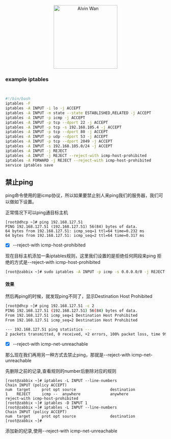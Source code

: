 <p align='center'> <a href='https://github.com/alvinwancn' target="_blank"> <img src='https://github.com/AlvinWanCN/life-record/raw/master/images/etlucency.png' alt='Alvin Wan' width=200></a></p>

### example iptables 
```bash


#!/bin/bash
iptables -F
iptables -A INPUT -i lo -j ACCEPT
iptables -A INPUT -m state --state ESTABLISHED,RELATED -j ACCEPT
iptables -A INPUT -p icmp -j ACCEPT
iptables -A INPUT -p tcp --dport 22 -j ACCEPT
iptables -A INPUT -p tcp -s 192.168.105.4 -j ACCEPT
iptables -A INPUT -p tcp --dport 80 -j ACCEPT
iptables -A INPUT -p udp --dport 53 -j ACCEPT
iptables -A INPUT -p tcp --dport 2049 -j ACCEPT
iptables -A INPUT -s 192.168.105.0/24 -j ACCEPT
iptables -A INPUT -j REJECT
iptables -A INPUT -j REJECT --reject-with icmp-host-prohibited
iptables -A FORWARD -j REJECT --reject-with icmp-host-prohibited
service iptables save
```


## 禁止ping

ping命令使用的是icmp协议，所以如果要禁止别人来ping我们的服务器，我们可以做如下设置。

正常情况下可以ping通目标主机
```
[root@dhcp ~]# ping 192.168.127.51
PING 192.168.127.51 (192.168.127.51) 56(84) bytes of data.
64 bytes from 192.168.127.51: icmp_seq=1 ttl=64 time=0.232 ms
64 bytes from 192.168.127.51: icmp_seq=2 ttl=64 time=0.317 ms
```

- [x]  --reject-with icmp-host-prohibited

现在目标主机添加一条iptables规则，这里我们设置的是拒绝任何网段来ping 拒绝的方式是--reject-with icmp-host-prohibited
```bash
[root@zabbix ~]# sudo iptables -A INPUT -p icmp -s 0.0.0.0/0 -j REJECT  --reject-with icmp-host-prohibited
```

#### 效果
然后再ping的时候，就发现ping不同了，显示Destination Host Prohibited

```bash
[root@dhcp ~]# ping 192.168.127.51 -c 2
PING 192.168.127.51 (192.168.127.51) 56(84) bytes of data.
From 192.168.127.51 icmp_seq=1 Destination Host Prohibited
From 192.168.127.51 icmp_seq=2 Destination Host Prohibited

--- 192.168.127.51 ping statistics ---
2 packets transmitted, 0 received, +2 errors, 100% packet loss, time 999ms

```
- [x] --reject-with icmp-net-unreachable

那么现在我们再用另一种方式去禁止ping，那就是--reject-with icmp-net-unreachable

先删除之前的记录,查看规则的number后删除对应的规则
```
[root@zabbix ~]# iptables -L INPUT --line-numbers
Chain INPUT (policy ACCEPT)
num  target     prot opt source               destination
1    REJECT     icmp --  anywhere             anywhere             reject-with icmp-host-prohibited
[root@zabbix ~]# iptables -D INPUT 1
[root@zabbix ~]# iptables -L INPUT --line-numbers
Chain INPUT (policy ACCEPT)
num  target     prot opt source               destination
[root@zabbix ~]#
```

添加新的纪录,使用--reject-with icmp-net-unreachable
